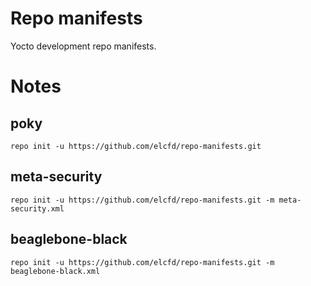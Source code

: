 # Repo manifests

Yocto development repo manifests.

# Notes

## poky

```
repo init -u https://github.com/elcfd/repo-manifests.git
```

## meta-security

```
repo init -u https://github.com/elcfd/repo-manifests.git -m meta-security.xml
```

## beaglebone-black

```
repo init -u https://github.com/elcfd/repo-manifests.git -m beaglebone-black.xml
```
